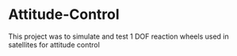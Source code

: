 # Attitude-Control
This project was to simulate and test 1 DOF reaction wheels used in satellites for attitude control
